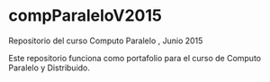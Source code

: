 # compParaleloV2015
Repositorio del curso Computo Paralelo , Junio 2015

Este repositorio funciona como portafolio para el curso de Computo Paralelo y Distribuido.
